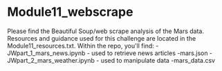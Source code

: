 # Module11_webscrape

Please find the Beautiful Soup/web scrape analysis of the Mars data.
Resources and guidance used for this challenge are located in the Module11_resources.txt.
Within the repo, you'll find:
    -JWpart_1_mars_news.ipynb - used to retrieve news articles
    -mars.json
    -JWpart_2_mars_weather.ipynb - used to manipulate data
    -mars_data.csv